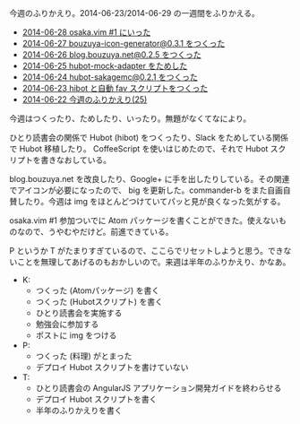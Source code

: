今週のふりかえり。2014-06-23/2014-06-29 の一週間をふりかえる。

- [2014-06-28 osaka.vim #1 にいった][2014-06-28]
- [2014-06-27 bouzuya-icon-generator@0.3.1 をつくった][2014-06-27]
- [2014-06-26 blog.bouzuya.net@0.2.5 をつくった][2014-06-26]
- [2014-06-25 hubot-mock-adapter をためした][2014-06-25]
- [2014-06-24 hubot-sakagemc@0.2.1 をつくった][2014-06-24]
- [2014-06-23 hibot と自動 fav スクリプトをつくった][2014-06-23]
- [2014-06-22 今週のふりかえり(25)][2014-06-22]

今週はつくったり、ためしたり、いったり。無題がなくてなにより。

ひとり読書会の関係で Hubot (hibot) をつくったり、Slack をためしている関係で Hubot 移植したり。 CoffeeScript を使いはじめたので、それで Hubot スクリプトを書きなおしている。

blog.bouzuya.net を改良したり、Google+ に手を出したりしている。その関連でアイコンが必要になったので、 big を更新した。commander-b をまた自画自賛したり。今週は img をほとんどつけていてパッと見が良くなった気がする。

osaka.vim #1 参加ついでに Atom パッケージを書くことができた。使えないものなので、うやむやだけど。前進できている。

P というか T がたまりすぎているので、ここらでリセットしようと思う。できないことを無理してあげるのもおかしいので。来週は半年のふりかえり、かなあ。

- K:
  - つくった (Atomパッケージ) を書く
  - つくった (Hubotスクリプト) を書く
  - ひとり読書会を実施する
  - 勉強会に参加する
  - ポストに img をつける
- P:
  - つくった (料理) がとまった
  - デプロイ Hubot スクリプトを書けていない
- T:
  - ひとり読書会の AngularJS アプリケーション開発ガイドを終わらせる
  - デプロイ Hubot スクリプトを書く
  - 半年のふりかえりを書く

[2014-06-28]: http://blog.bouzuya.net/2014/06/28/
[2014-06-27]: http://blog.bouzuya.net/2014/06/27/
[2014-06-26]: http://blog.bouzuya.net/2014/06/26/
[2014-06-25]: http://blog.bouzuya.net/2014/06/25/
[2014-06-24]: http://blog.bouzuya.net/2014/06/24/
[2014-06-23]: http://blog.bouzuya.net/2014/06/23/
[2014-06-22]: http://blog.bouzuya.net/2014/06/22/
